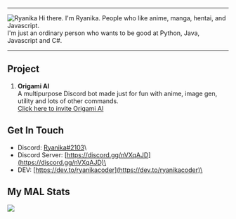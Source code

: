 ***
![Ryanika](https://all-origami-files.is-inside.me/hgI6TTcF.png)
Hi there. I'm Ryanika. People who like anime, manga, hentai, and Javascript.\
I'm just an ordinary person who wants to be good at Python, Java, Javascript and C#.
***
## Project
1) **Origami AI**\
A multipurpose Discord bot made just for fun with anime, image gen, utility and lots of other commands.\
[Click here to invite Origami AI](https://discord.com/oauth2/authorize?client_id=701163527712538654&scope=bot&permissions=384064)
## Get In Touch
- Discord: [Ryanika#2103]()\
- Discord Server: [https://discord.gg/nVXqAJD](https://discord.gg/nVXqAJD)\
- DEV: [https://dev.to/ryanikacoder](https://dev.to/ryanikacoder)\
## My MAL Stats
[![](https://malsignature.com/?/view?username=Ryanika&style=normal)
]("https://malsignature.com")
